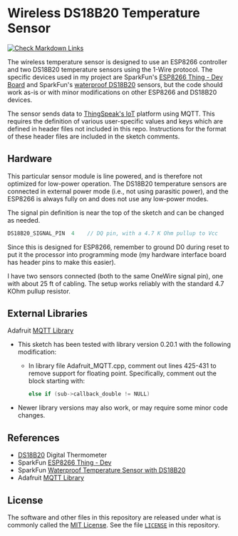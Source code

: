# Wireless DS18B20 Temperature Sensor

[![Check Markdown Links](https://github.com/Andy4495/ESP-WiFi-DS18B20-Temp-Sensor/actions/workflows/CheckMarkdownLinks.yml/badge.svg)](https://github.com/Andy4495/ESP-WiFi-DS18B20-Temp-Sensor/actions/workflows/CheckMarkdownLinks.yml)

The wireless temperature sensor is designed to use an ESP8266 controller and two DS18B20 temperature sensors using the 1-Wire protocol. The specific devices used in my project are SparkFun's [ESP8266 Thing - Dev Board][1] and SparkFun's [waterproof DS18B20][2] sensors, but the code should work as-is or with minor modifications on other ESP8266 and DS18B20 devices.

The sensor sends data to [ThingSpeak's IoT][3] platform using MQTT. This requires the definition of various user-specific values and keys which are defined in header files not included in this repo. Instructions for the format of these header files are included in the sketch comments.

## Hardware

This particular sensor module is line powered, and is therefore not optimized for low-power operation. The DS18B20 temperature sensors are connected in external power mode (i.e., not using parasitic power), and the ESP8266 is always fully on and does not use any low-power modes.

The signal pin definition is near the top of the sketch and can be changed as needed.

```cpp
DS18B20_SIGNAL_PIN  4    // DQ pin, with a 4.7 K Ohm pullup to Vcc
```

Since this is designed for ESP8266, remember to ground D0 during reset to put it the processor into programming mode (my hardware interface board has header pins to make this easier).

I have two sensors connected (both to the same OneWire signal pin), one with about 25 ft of cabling. The setup works reliably with the standard 4.7 KOhm pullup resistor.

## External Libraries

Adafruit [MQTT Library][5]

- This sketch has been tested with library version 0.20.1 with the following modification:
  - In library file Adafruit_MQTT.cpp, comment out lines 425-431 to remove support for floating point. Specifically, comment out the block starting with:

    ``` cpp
    else if (sub->callback_double != NULL)
    ```

- Newer library versions may also work, or may require some minor code changes.

## References

- [DS18B20][4] Digital Thermometer
- SparkFun [ESP8266 Thing - Dev][1]
- SparkFun [Waterproof Temperature Sensor with DS18B20][2]
- Adafruit [MQTT Library][5]

## License

The software and other files in this repository are released under what is commonly called the [MIT License][100]. See the file [`LICENSE`][101] in this repository.

[1]: https://www.sparkfun.com/products/13711
[2]: https://www.sparkfun.com/products/11050
[3]: https://thingspeak.com/
[4]: https://cdn.sparkfun.com/datasheets/Sensors/Temp/DS18B20.pdf
[5]: https://github.com/adafruit/Adafruit_MQTT_Library
[100]: https://choosealicense.com/licenses/mit/
[101]: ./LICENSE
[200]: https://github.com/Andy4495/ESP-WiFi-DS18B20-Temp-Sensor
